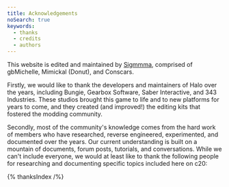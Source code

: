 ```yaml
---
title: Acknowledgements
noSearch: true
keywords:
  - thanks
  - credits
  - authors
---
```

This website is edited and maintained by [Sigmmma][], comprised of gbMichelle, Mimickal (Donut), and Conscars.

Firstly, we would like to thank the developers and maintainers of Halo over the years, including Bungie, Gearbox Software, Saber Interactive, and 343 Industries. These studios brought this game to life and to new platforms for years to come, and they created (and improved!) the editing kits that fostered the modding community.

Secondly, most of the community's knowledge comes from the hard work of members who have researched, reverse engineered, experimented, and documented over the years. Our current understanding is built on a mountain of documents, forum posts, tutorials, and conversations. While we can't include everyone, we would at least like to thank the following people for researching and documenting specific topics included here on c20:

{% thanksIndex /%}

[sigmmma]: https://github.com/Sigmmma